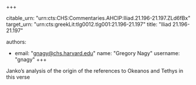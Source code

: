 +++


citable_urn: "urn:cts:CHS:Commentaries.AHCIP:Iliad.21.196-21.197.ZLd6fBx"
target_urn: "urn:cts:greekLit:tlg0012.tlg001:21.196-21.197"
title: "Iliad 21.196-21.197"

authors:
- email: "gnagy@chs.harvard.edu"
  name: "Gregory Nagy"
  username: "gnagy"
+++

<p>Janko’s analysis of the origin of the references to Okeanos and Tethys in this verse</p>